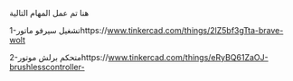هنا تم عمل المهام التالية

1-تشغيل سيرفو ماتورhttps://www.tinkercad.com/things/2lZ5bf3gTta-brave-wolt

2-متحكم برلش موتورhttps://www.tinkercad.com/things/eRyBQ61ZaOJ-brushlesscontroller-
